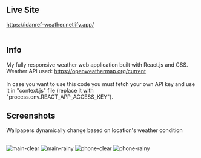 ## Live Site
https://idanref-weather.netlify.app/
<br><br>

## Info

My fully responsive weather web application built with React.js and CSS.
Weather API used: https://openweathermap.org/current
<br><br>
In case you want to use this code you must fetch your own API key and use it in "context.js" file (replace it with "process.env.REACT_APP_ACCESS_KEY").

## Screenshots

Wallpapers dynamically change based on location's weather condition
<br><br>

![main-clear](https://user-images.githubusercontent.com/32392260/136035007-d8b2f79f-faa5-4ba9-a84f-e1ac4611add5.png)
![main-rainy](https://user-images.githubusercontent.com/32392260/136035019-b0cd7810-1a87-476d-9c77-4c9df3f14069.png)
![phone-clear](https://user-images.githubusercontent.com/32392260/136035027-68837aa1-071b-4e33-9f0a-2603a8fab33d.png)
![phone-rainy](https://user-images.githubusercontent.com/32392260/136035037-d560a195-a850-45a1-80b9-d18136a06a61.png)
